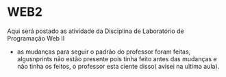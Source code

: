 # WEB2
Aqui será postado as atividade da Disciplina de Laboratório de Programação Web II
* as mudanças para seguir o padrão do professor foram feitas, algusnprints não estão presente pois  tinha feito antes das mudanças e não tinha os feitos, o professor esta ciente disso( avisei na ultima aula).
